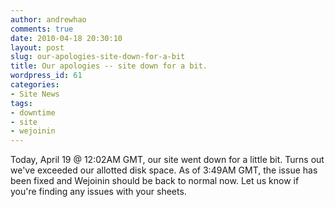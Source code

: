```yaml
---
author: andrewhao
comments: true
date: 2010-04-18 20:30:10
layout: post
slug: our-apologies-site-down-for-a-bit
title: Our apologies -- site down for a bit.
wordpress_id: 61
categories:
- Site News
tags:
- downtime
- site
- wejoinin
---
```


Today, April 19 @ 12:02AM GMT, our site went down for a little bit. Turns out we've exceeded our allotted disk space. As of 3:49AM GMT, the issue has been fixed and Wejoinin should be back to normal now. Let us know if you're finding any issues with your sheets.
